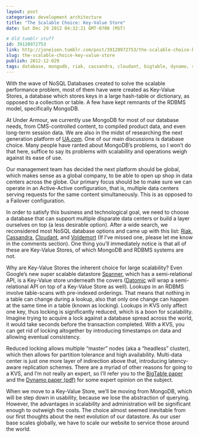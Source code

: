 ```yaml
---
layout: post
categories: development architecture
title: "The Scalable Choice: Key-Value Store"
date: Sat Dec 29 2012 04:32:21 GMT-0700 (MST)

# Old tumblr stuff
id: 39120972753
link: http://joneisen.tumblr.com/post/39120972753/the-scalable-choice-key-value-store
slug: the-scalable-choice-key-value-store
publish: 2012-12-029
tags: database, mongodb, riak, cassandra, cloudant, bigtable, dynamo, scalability, multi-datacenter, voldemort, nosql, rdbms, key-value store
---
```



With the wave of NoSQL Databases created to solve the scalable performance problem, most of them have were created as Key-Value Stores, a database which stores keys in a large hash-table or dictionary, as opposed to a collection or table. A few have kept remnants of the RDBMS model, specifically MongoDB.

At Under Armour, we currently use MongoDB for most of our database needs, from CMS-controlled content, to compiled product data, and even long-term session data. We are also in the midst of researching the next generation platform of [UA.com](http://ua.com). One of our main discussions is database choice. Many people have ranted about MongoDB’s problems, so I won’t do that here, suffice to say its problems with scalability and operations weigh against its ease of use.

Our management team has decided the next platform should be global, which makes sense as a global company, to be able to open up shop in data centers across the globe. Our primary focus should be to make sure we can operate in an Active-Active configuration, that is, multiple data centers serving requests for the same content simultaneously. This is as opposed to a Failover configuration.

In order to satisfy this business and technological goal, we need to choose a database that can support multiple disparate data centers or build a layer ourselves on top (a less desirable option). After a wide search, we reconsidered most NoSQL database options and came up with this list: [Riak](http://basho.com/products/riak-overview/), [Cassandra](http://cassandra.apache.org), [Cloudant](http://cloudant.com), and [Voldemort](http://www.project-voldemort.com/voldemort/) (If I’ve missed one, please let me know in the comments section). One thing you’ll immediately notice is that all of these are Key-Value Stores, of which MongoDB and RDBMS systems are not.

Why are Key-Value Stores the inherent choice for large scalability? Even Google’s new super scalable datastore [Spanner](http://research.google.com/archive/spanner.html), which has a semi-relational API, is a Key-Value store underneath the covers ([Datomic](http://www.datomic.com/overview.html) will wrap a semi-relational API on top of a Key-Value Store as well). Lookups in an RDBMS involve table-scans with pre-indexed orderings. That means that nothing in a table can change during a lookup, also that only one change can happen at the same time in a table (known as locking). Lookups in KVS only affect one key, thus locking is significantly reduced, which is a boon for scalability. Imagine trying to acquire a lock against a database spread across the world, it would take seconds before the transaction completed. With a KVS, you can get rid of locking altogether by introducing timestamps on data and allowing eventual consistency.

Reduced locking allows multiple “master” nodes (aka a “headless” cluster), which then allows for partition tolerance and high availability. Multi-data center is just one more layer of indirection above that, introducing latency-aware replication schemes. There are a myriad of other reasons for going to a KVS, and I’m not really an expert, so I’ll refer you to the [BigTable paper](http://research.google.com/archive/bigtable.html) and the [Dynamo paper (pdf)](http://www.allthingsdistributed.com/files/amazon-dynamo-sosp2007.pdf) for some expert opinion on the subject.

When we move to a Key-Value Store, we’ll be moving from MongoDB, which will be step down in usability, because we lose the abstraction of querying. However, the advantages in scalability and administration will be significant enough to outweigh the costs. The choice almost seemed inevitable from our first thoughts about the next evolution of our datastore. As our user base scales globally, we have to scale our website to service those around the world.

